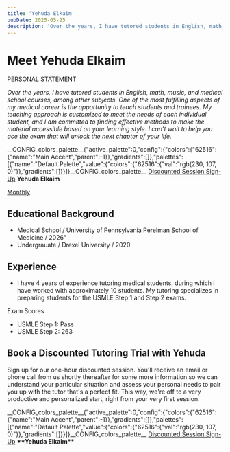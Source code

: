 ```yaml
---
title: 'Yehuda Elkaim'
pubDate: 2025-05-25
description: 'Over the years, I have tutored students in English, math, music, and medical school courses, among other subjects. One of the most fulfilling aspects of my'
---
```


# Meet Yehuda Elkaim

PERSONAL STATEMENT

_Over the years, I have tutored students in English, math, music, and medical school courses, among other subjects. One of the most fulfilling aspects of my medical career is the opportunity to teach students and trainees. My teaching approach is customized to meet the needs of each individual student, and I am committed to finding effective methods to make the material accessible based on your learning style. I can’t wait to help you ace the exam that will unlock the next chapter of your life._

\_\_CONFIG_colors_palette\_\_{"active_palette":0,"config":{"colors":{"62516":{"name":"Main Accent","parent":-1}},"gradients":\[\]},"palettes":\[{"name":"Default Palette","value":{"colors":{"62516":{"val":"rgb(230, 107, 0)"}},"gradients":\[\]}}\]}\_\_CONFIG_colors_palette\_\_ [Discounted Session Sign-Up](/purchase-discounted-session/)
**Yehuda Elkaim**

[Monthly](#)

## Educational Background

- Medical School / University of Pennsylvania Perelman School of Medicine / 2026"
- Undergrauate / Drexel University / 2020

## Experience

- I have 4 years of experience tutoring medical students, during which I have worked with approximately 10 students. My tutoring specializes in preparing students for the USMLE Step 1 and Step 2 exams.

Exam Scores

- USMLE Step 1: Pass
- USMLE Step 2: 263

## Book a Discounted Tutoring Trial with Yehuda

Sign up for our one-hour discounted session. You'll receive an email or phone call from us shortly thereafter for some more information so we can understand your particular situation and assess your personal needs to pair you up with the tutor that's a perfect fit. This way, we're off to a very productive and personalized start, right from your very first session.

\_\_CONFIG_colors_palette\_\_{"active_palette":0,"config":{"colors":{"62516":{"name":"Main Accent","parent":-1}},"gradients":\[\]},"palettes":\[{"name":"Default Palette","value":{"colors":{"62516":{"val":"rgb(230, 107, 0)"}},"gradients":\[\]}}\]}\_\_CONFIG_colors_palette\_\_ [Discounted Session Sign-Up](/purchase-discounted-session/)
**\*\***Yehuda Elkaim**\*\***
